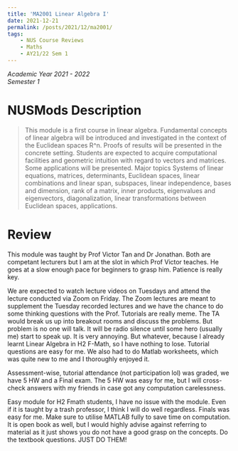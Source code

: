 ```yaml
---
title: 'MA2001 Linear Algebra I'
date: 2021-12-21
permalink: /posts/2021/12/ma2001/
tags:
    - NUS Course Reviews
    - Maths
    - AY21/22 Sem 1
---
```


*Academic Year 2021 - 2022*  
*Semester 1*

# NUSMods Description
> This module is a first course in linear algebra. Fundamental concepts of linear algebra will be introduced and investigated in the context of the Euclidean spaces R^n. Proofs of results will be presented in the concrete setting. Students are expected to acquire computational facilities and geometric intuition with regard to vectors and matrices. Some applications will be presented. Major topics Systems of linear equations, matrices, determinants, Euclidean spaces, linear combinations and linear span, subspaces, linear independence, bases and dimension, rank of a matrix, inner products, eigenvalues and eigenvectors, diagonalization, linear transformations between Euclidean spaces, applications.

# Review
This module was taught by Prof Victor Tan and Dr Jonathan. Both are competant lecturers but I am at the slot in which Prof Victor teaches. He goes at a slow enough pace for beginners to grasp him. Patience is really key.

We are expected to watch lecture videos on Tuesdays and attend the lecture conducted via Zoom on Friday. The Zoom lectures are meant to supplement the Tuesday recorded lectures and we have the chance to do some thinking questions with the Prof. Tutorials are really meme. The TA would break us up into breakout rooms and discuss the problems. But problem is no one will talk. It will be radio silence until some hero (usually me) start to speak up. It is very annoying. But whatever, because I already learnt Linear Algebra in H2 F-Math, so I have nothing to lose. Tutorial questions are easy for me. We also had to do Matlab worksheets, which was quite new to me and I thoroughly enjoyed it.

Assessment-wise, tutorial attendance (not participation lol) was graded, we have 5 HW and a Final exam. The 5 HW was easy for me, but I will cross-check answers with my friends in case got any computation carelessness.

Easy module for H2 Fmath students, I have no issue with the module. Even if it is taught by a trash professor, I think I will do well regardless. Finals was easy for me. Make sure to utilise MATLAB fully to save time on computation. It is open book as well, but I would highly advise against referring to material as it just shows you do not have a good grasp on the concepts. Do the textbook questions. JUST DO THEM!


